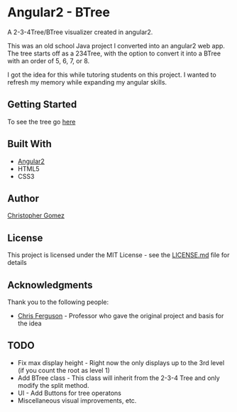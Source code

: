 # Angular2 - BTree

A 2-3-4Tree/BTree visualizer created in angular2. 

This was an old school Java project I converted into an angular2 web app. The tree starts off as a 234Tree, with the option to convert it into a BTree with an order of 5, 6, 7, or 8.

I got the idea for this while tutoring students on this project. I wanted to refresh my memory while expanding my angular skills.

## Getting Started

To see the tree go [here](https://afryingpan.github.io/Angular2-BTree/)

## Built With

* [Angular2](angular.io)
* HTML5
* CSS3 

## Author

[Christopher Gomez](https://github.com/afryingpan)

## License

This project is licensed under the MIT License - see the [LICENSE.md](LICENSE.md) file for details

## Acknowledgments

Thank you to the following people:

* [Chris Ferguson](chris.ferguson@canyons.edu) - Professor who gave the original project and basis for the idea

## TODO

* Fix max display height - Right now the only displays up to the 3rd level (if you count the root as level 1)
* Add BTree class - This class will inherit from the 2-3-4 Tree and only modify the split method.
* UI - Add Buttons for tree operatons
* Miscellaneous visual improvements, etc.
